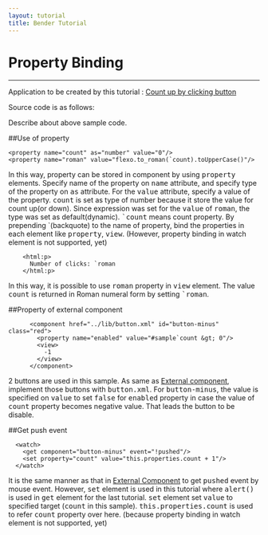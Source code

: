 ```yaml
---
layout: tutorial
title: Bender Tutorial
---
```

# Property Binding

-----
Application to be created by this tutorial : [Count up by clicking button](../../dom/runtime.html?href=../dom/test/sample.xml)

Source code is as follows:

<blockquote class="code">
</blockquote>
<script>
flexo.ez_xhr("../../dom/test/sample.xml", { responseType: "text" }, function (req) {
  document.querySelector("blockquote").appendChild(flexo.$pre(req.response));
});
</script>


Describe about above sample code.

##Use of property

	<property name="count" as="number" value="0"/>
	<property name="roman" value="flexo.to_roman(`count).toUpperCase()"/>
In this way, property can be stored in component by using <tt>property</tt> elements.
Specify name of the property on <tt>name</tt> attribute, and specify type of the property on <tt>as</tt> attribute.
For the <tt>value</tt> attribute, specify a value of the property.
<tt>count</tt> is set as type of number because it store the value for count up(or down).
Since expression was set for the <tt>value</tt> of <tt>roman</tt>, the type was set as default(dynamic).
<tt>`count</tt> means count property. By prepending &#096;(backquote) to the name of property, bind the properties in each element like <tt>property</tt>, <tt>view</tt>.
(However, property binding in watch element is not supported, yet)

	    <html:p>
	      Number of clicks: `roman
	    </html:p>
In this way, it is possible to use <tt>roman</tt> property in <tt>view</tt> element.
The value <tt>count</tt> is returned in Roman numeral form by setting <tt>`roman</tt>.

##Property of external component

	      <component href="../lib/button.xml" id="button-minus" class="red">
	        <property name="enabled" value="#sample`count &gt; 0"/>
	        <view>
	          -1
	        </view>
	      </component>
2 buttons are used in this sample.
As same as [External component](external-component.html), implement those buttons with <tt>button.xml</tt>.
For <tt>button-minus</tt>, the value is specified on <tt>value</tt> to set <tt>false</tt> for <tt>enabled</tt> property in case the value of <tt>count</tt> property becomes negative value. That leads the button to be disable.


##Get push event

	  <watch>
	    <get component="button-minus" event="!pushed"/>
	    <set property="count" value="this.properties.count + 1"/>
	  </watch>
It is the same manner as that in [External Component](external-component.html) to get <tt>pushed</tt> event by mouse event. However, <tt>set</tt> element is used in this tutorial where <tt>alert()</tt> is used in <tt>get</tt> element for the last tutorial.
<tt>set</tt> element set <tt>value</tt> to specified target (<tt>count</tt> in this sample).
<tt>this.properties.count</tt> is used to refer <tt>count</tt> property over here.
(because property binding in watch element is not supported, yet)





